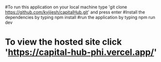 #To run this application on your local machine type 'git clone https://github.com/kvjijesh/capitalHub.git' and press enter
#Install the dependencies by typing npm install
#run the application by typing npm run dev
# To view the hosted site click 'https://capital-hub-phi.vercel.app/'
